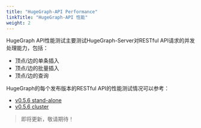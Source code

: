 ```yaml
---
title: "HugeGraph-API Performance"
linkTitle: "HugeGraph-API 性能"
weight: 2
---
```


HugeGraph API性能测试主要测试HugeGraph-Server对RESTful API请求的并发处理能力，包括：

- 顶点/边的单条插入
- 顶点/边的批量插入
- 顶点/边的查询

HugeGraph的每个发布版本的RESTful API的性能测试情况可以参考：

- [v0.5.6 stand-alone](/docs/performance/api-preformance/hugegraph-api-0.5.6-rocksdb/)
- [v0.5.6 cluster](/docs/performance/api-preformance/hugegraph-api-0.5.6-cassandra/)

> 即将更新，敬请期待！


